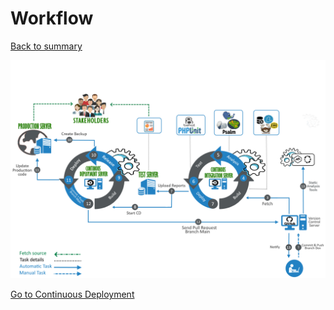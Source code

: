 # Workflow

[Back to summary](../index.md)


[![Automated workflow](automated_workflow.png)](automated_workflow.png "Automated workflow")

[Go to Continuous Deployment](ci_cd_schema.html "Continuous Deployment")